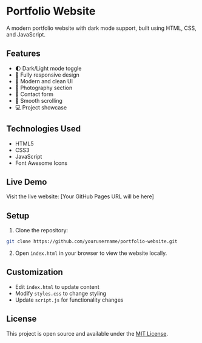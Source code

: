 # Portfolio Website

A modern portfolio website with dark mode support, built using HTML, CSS, and JavaScript.

## Features

- 🌓 Dark/Light mode toggle
- 📱 Fully responsive design
- 🎨 Modern and clean UI
- 📸 Photography section
- 📝 Contact form
- 🚀 Smooth scrolling
- 💻 Project showcase

## Technologies Used

- HTML5
- CSS3
- JavaScript
- Font Awesome Icons

## Live Demo

Visit the live website: [Your GitHub Pages URL will be here]

## Setup

1. Clone the repository:
```bash
git clone https://github.com/yourusername/portfolio-website.git
```

2. Open `index.html` in your browser to view the website locally.

## Customization

- Edit `index.html` to update content
- Modify `styles.css` to change styling
- Update `script.js` for functionality changes

## License

This project is open source and available under the [MIT License](LICENSE).